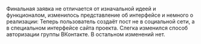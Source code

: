 Финальная заявка не отличается от изначальной идеей и функционалом, изменилось представление об интерфейсе и немного о реализации: Теперь пользователь создаёт пост не в социальной сети, а в специальном интерфейсе сайта проекта. Слегка изменился способ авторизации группы ВКонтакте. В остальном изменений нет.
